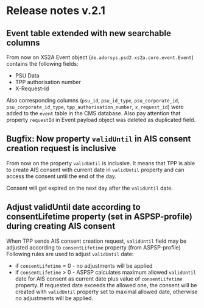 # Release notes v.2.1

## Event table extended with new searchable columns
From now on XS2A Event object (`de.adorsys.psd2.xs2a.core.event.Event`) contains the following fields:
 * PSU Data
 * TPP authorisation number
 * X-Request-Id

Also corresponding columns (`psu_id`, `psu_id_type`, `psu_corporate_id`, `psu_corporate_id_type`, `tpp_authorisation_number`, `x_request_id`) were added to the `event` table in the CMS database.
Also pay attention that property `requestId` in Event payload object was deleted as duplicated field.

## Bugfix: Now property `validUntil` in AIS consent creation request is inclusive
From now on the property `validUntil` is inclusive. It means that TPP is able to create AIS consent with current date in `validUntil` property and 
can access the consent until the end of the day.

Consent will get expired on the next day after the `validUntil` date.

## Adjust validUntil date according to consentLifetime property (set in ASPSP-profile) during creating AIS consent
When TPP sends AIS consent creation request, `validUntil` field may be adjusted according to `consentLifetime` property (from ASPSP-profile)
Following rules are used to adjust `validUntil` date:
 * if `consentLifetime` = 0 - no adjustments will be applied
 * if `consentLifetime` > 0 - ASPSP calculates maximum allowed `validUntil` date for AIS consent as current date plus value of `consentLifetime` property. 
If requested date exceeds the allowed one, the consent will be created with `validUntil` property set to maximal allowed date, otherwise no adjustments will be applied.
